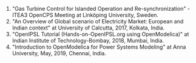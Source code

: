 1. "Gas Turbine Control for Islanded Operation and Re-synchronization" -ITEA3 OpenCPS Meeting at Linköping University, Sweden.
2. "An Overview of Global scenario of Electricity Market: European and Indian context" at University of Calcutta, 2017, Kolkata, India.
3. "OpenIPSL Tutorial (Hands-on-OpenIPSL.org using OpenModelica)" at Indian Institute of Technology-Bombay, 2018, Mumbai, India.
4. "Introduction to OpenModelica for Power Systems Modeling" at Anna University, May, 2019, Chennai, India.

